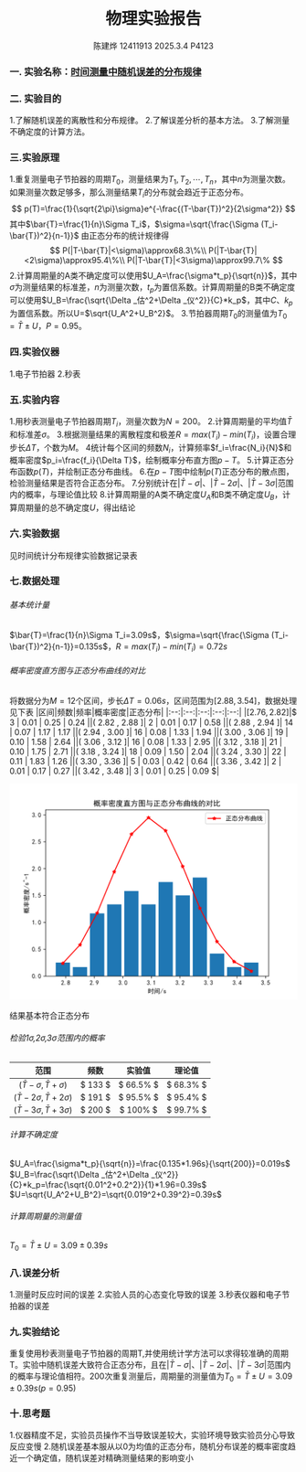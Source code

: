 <!---<style>
.center{
    width:auto;
    display:table;
    margin-left: auto;
    margin-right: auto;
}

</style>--->

# <center>物理实验报告 </center>
 <center>陈建烨 12411913 2025.3.4 P4123</center> <!---这里是姓名栏--->

### 一. 实验名称：<u>时间测量中随机误差的分布规律</u>
<!---课程名称写<u>和</u>之间--->
### 二. 实验目的 
1.了解随机误差的离散性和分布规律。
2.了解误差分析的基本方法。
3.了解测量不确定度的计算方法。


### 三.实验原理
1.重复测量电子节拍器的周期$T_0$，测量结果为$T_1,T_2,\cdots,T_n$，其中$n$为测量次数。如果测量次数足够多，那么测量结果$T_i$的分布就会趋近于正态分布。
$$
p(T)=\frac{1}{\sqrt{2\pi}\sigma}e^{-\frac{(T-\bar{T})^2}{2\sigma^2}}
$$
其中$\bar{T}=\frac{1}{n}\Sigma T_i$，$\sigma=\sqrt{\frac{\Sigma (T_i-\bar{T})^2}{n-1}}$
由正态分布的统计规律得
$$
P(|T-\bar{T}|<\sigma)\approx68.3\%\\
P(|T-\bar{T}|<2\sigma)\approx95.4\%\\
P(|T-\bar{T}|<3\sigma)\approx99.7\%
$$
2.计算周期量的A类不确定度可以使用$U_A=\frac{\sigma*t_p}{\sqrt{n}}$，其中$\sigma$为测量结果的标准差，$n$为测量次数，$t_p$为置信系数。计算周期量的B类不确定度可以使用$U_B=\frac{\sqrt{\Delta _估^2+\Delta _仪^2}}{C}*k_p$，其中$C$、$k_p$为置信系数。所以U=$\sqrt{U_A^2+U_B^2}$。
3.节拍器周期$T_0$的测量值为$T_0=\bar{T}\pm U$，$P=0.95$。
### 四.实验仪器
1.电子节拍器 2.秒表
### 五.实验内容
1.用秒表测量电子节拍器周期$T_i$，测量次数为$N=200$。
2.计算周期量的平均值$\bar{T}$和标准差$\sigma$。
3.根据测量结果的离散程度和极差$R=max(T_i)-min(T_i)$，设置合理步长$\Delta T$，个数为$M$。
4统计每个区间的频数$N_i$，计算频率$f_i=\frac{N_i}{N}$和概率密度$p_i=\frac{f_i}{\Delta T}$，绘制概率分布直方图$p-T$。
5.计算正态分布函数$p(T)$，并绘制正态分布曲线。
6.在$p-T$图中绘制$p(T)$正态分布的散点图，检验测量结果是否符合正态分布。
7.分别统计在$|\bar{T}-\sigma|$、$|\bar{T}-2\sigma|$、$|\bar{T}-3\sigma|$范围内的概率，与理论值比较
8.计算周期量的A类不确定度$U_A$和B类不确定度$U_B$，计算周期量的总不确定度$U$，得出结论
### 六.实验数据

见时间统计分布规律实验数据记录表

### 七.数据处理
###### 基本统计量
$\bar{T}=\frac{1}{n}\Sigma T_i=3.09s$，$\sigma=\sqrt{\frac{\Sigma (T_i-\bar{T})^2}{n-1}}=0.135s$，$R=max(T_i)-min(T_i)=0.72s$
###### 概率密度直方图与正态分布曲线的对比
将数据分为$M=12$个区间，步长$\Delta T=0.06s$，区间范围为$[2.88,3.54]$，数据处理见下表
|区间|频数|频率|概率密度|正态分布|
|:--:|:--:|:--:|:--:|:--:|
|$[ 2.76 , 2.82 ]$|$ 3 $|$ 0.01 $|$ 0.25 $|$ 0.24 $|
|$( 2.82 , 2.88 ]$|$ 2 $|$ 0.01 $|$ 0.17 $|$ 0.58 $|
|$( 2.88 , 2.94 ]$|$ 14 $|$ 0.07 $|$ 1.17 $|$ 1.17 $|
|$( 2.94 , 3.00 ]$|$ 16 $|$ 0.08 $|$ 1.33 $|$ 1.94 $|
|$( 3.00 , 3.06 ]$|$ 19 $|$ 0.10 $|$ 1.58 $|$ 2.64 $|
|$( 3.06 , 3.12 ]$|$ 16 $|$ 0.08 $|$ 1.33 $|$ 2.95 $|
|$( 3.12 , 3.18 ]$|$ 21 $|$ 0.10 $|$ 1.75 $|$ 2.71 $|
|$( 3.18 , 3.24 ]$|$ 18 $|$ 0.09 $|$ 1.50 $|$ 2.04 $|
|$( 3.24 , 3.30 ]$|$ 22 $|$ 0.11 $|$ 1.83 $|$ 1.26 $|
|$( 3.30 , 3.36 ]$|$ 5 $|$ 0.03 $|$ 0.42 $|$ 0.64 $|
|$( 3.36 , 3.42 ]$|$ 2 $|$ 0.01 $|$ 0.17 $|$ 0.27 $|
|$( 3.42 , 3.48 ]$|$ 3 $|$ 0.01 $|$ 0.25 $|$ 0.09 $|

![](时间.png)

结果基本符合正态分布

###### 检验1$\sigma$,2$\sigma$,3$\sigma$范围内的概率
|范围|频数|实验值|理论值|
|:--:|:--:|:--:|:--:|
|$(\bar{T}-\sigma,\bar{T}+\sigma)$|$  133 $|$ 66.5\% $|$ 68.3\% $|
|$(\bar{T}-2\sigma,\bar{T}+2\sigma)$|$  191 $|$ 95.5\% $|$ 95.4\% $|
|$(\bar{T}-3\sigma,\bar{T}+3\sigma)$|$  200 $|$ 100\% $|$ 99.7\% $|

###### 计算不确定度
$U_A=\frac{\sigma*t_p}{\sqrt{n}}=\frac{0.135*1.96s}{\sqrt{200}}=0.019s$
$U_B=\frac{\sqrt{\Delta _估^2+\Delta _仪^2}}{C}*k_p=\frac{\sqrt{0.01^2+0.2^2}}{1}*1.96=0.39s$
$U=\sqrt{U_A^2+U_B^2}=\sqrt{0.019^2+0.39^2}=0.39s$
###### 计算周期量的测量值
$T_0=\bar{T}\pm U=3.09\pm 0.39s$

### 八.误差分析
1.测量时反应时间的误差
2.实验人员的心态变化导致的误差
3.秒表仪器和电子节拍器的误差

### 九.实验结论
重复使用秒表测量电子节拍器的周期T,并使用统计学方法可以求得较准确的周期T。实验中随机误差大致符合正态分布，且在$|\bar{T}-\sigma|$、$|\bar{T}-2\sigma|$、$|\bar{T}-3\sigma|$范围内的概率与理论值相符。200次重复测量后，周期量的测量值为$T_0=\bar{T}\pm U=3.09\pm 0.39s(p=0.95)$


### 十.思考题
1.仪器精度不足，实验员员操作不当导致误差较大，实验环境导致实验员分心导致反应变慢
2.随机误差基本服从以0为均值的正态分布，随机分布误差的概率密度趋近一个确定值，随机误差对精确测量结果的影响变小

